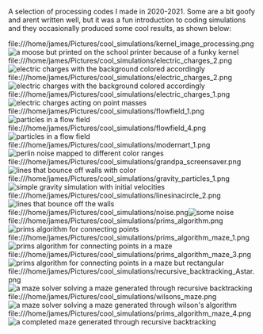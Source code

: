 A selection of processing codes I made in 2020-2021.
Some are a bit goofy and arent written well, but it was a fun introduction to coding simulations and they occasionally produced some cool results, as shown below:

file:///home/james/Pictures/cool_simulations/kernel_image_processing.png![a moose but printed on the school printer because of a funky kernel](https://user-images.githubusercontent.com/78174712/173696064-30b2e9ee-6430-4493-8920-884e4c997bb3.png)
file:///home/james/Pictures/cool_simulations/electric_charges_2.png![electric charges with the background colored accordingly](https://user-images.githubusercontent.com/78174712/173695955-20598033-c586-4da0-9caf-34bdcf4122fb.png)
file:///home/james/Pictures/cool_simulations/electric_charges_2.png![electric charges with the background colored accordingly](https://user-images.githubusercontent.com/78174712/173695961-1890d5a8-e572-408d-a638-f62c56869a7a.png)
file:///home/james/Pictures/cool_simulations/electric_charges_1.png![electric charges acting on point masses](https://user-images.githubusercontent.com/78174712/173695882-07457e96-745e-4517-95c1-76e08b4b29d0.png)
file:///home/james/Pictures/cool_simulations/flowfield_1.png![particles in a flow field](https://user-images.githubusercontent.com/78174712/173695986-b6b48245-8b6b-4553-ac7f-e2bfce7373e7.png)
file:///home/james/Pictures/cool_simulations/flowfield_4.png![particles in a flow field](https://user-images.githubusercontent.com/78174712/173696016-227b5f54-4444-490e-974f-37af620fe9ea.png)
file:///home/james/Pictures/cool_simulations/modernart_1.png![perlin noise mapped to different color ranges](https://user-images.githubusercontent.com/78174712/173696142-7b02429b-a198-4bee-8ed5-a03b23fdc85c.png)
file:///home/james/Pictures/cool_simulations/grandpa_screensaver.png![lines that bounce off walls with color](https://user-images.githubusercontent.com/78174712/173696025-2d335d10-c067-4bc2-94b3-7cc0df338f04.png)
file:///home/james/Pictures/cool_simulations/gravity_particles_1.png![simple gravity simulation with initial velocities](https://user-images.githubusercontent.com/78174712/173696043-654ddd47-b22d-4baa-8fdd-b2e482083236.png)
file:///home/james/Pictures/cool_simulations/linesinacircle_2.png![lines that bounce off the walls](https://user-images.githubusercontent.com/78174712/173696101-43fa0c84-3349-4239-bd34-c8b5bf563a29.png)
file:///home/james/Pictures/cool_simulations/noise.png![some noise](https://user-images.githubusercontent.com/78174712/173696161-e23fda77-5522-4d9f-9e6c-3cc1f7c65e8e.png)
file:///home/james/Pictures/cool_simulations/prims_algorithm.png![prims algorithm for connecting points](https://user-images.githubusercontent.com/78174712/173696186-6999c83e-7644-48a1-958a-229f7b3f1ac1.png)
file:///home/james/Pictures/cool_simulations/prims_algorithm_maze_1.png![prims algorithm for connecting points in a maze](https://user-images.githubusercontent.com/78174712/173696563-12432bda-4c36-4ecc-bb11-0e80ea098903.png)
file:///home/james/Pictures/cool_simulations/prims_algorithm_maze_3.png![prims algorithm for connecting points in a maze but rectangular](https://user-images.githubusercontent.com/78174712/173696635-493bb444-e196-4d0d-8798-3563312ea436.png)
file:///home/james/Pictures/cool_simulations/recursive_backtracking_Astar.png![a maze solver solving a maze generated through recursive backtracking](https://user-images.githubusercontent.com/78174712/173696687-04d72322-72ed-4714-a06a-36cc8a64e8cc.png)
file:///home/james/Pictures/cool_simulations/wilsons_maze.png![a maze solver solving a maze generated through wilson's algorithm](https://user-images.githubusercontent.com/78174712/173696743-e746bfbd-cbcb-40b8-ba49-241b20c5fd05.png)
file:///home/james/Pictures/cool_simulations/prims_algorithm_maze_4.png![a completed maze generated through recursive backtracking](https://user-images.githubusercontent.com/78174712/173696805-19f14f64-b4a3-4d7e-8476-04033c1d41ff.png)

